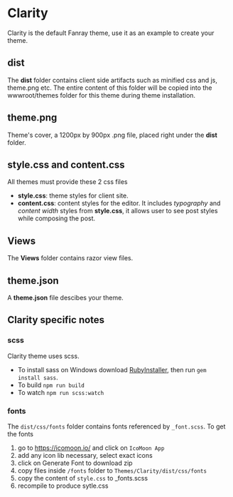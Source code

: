 ﻿# Clarity 

Clarity is the default Fanray theme, use it as an example to create your theme.

## dist

The **dist** folder contains client side artifacts such as minified css and js, theme.png etc. The entire content of this folder will be copied into the wwwroot/themes folder for this theme during theme installation.

## theme.png

Theme's cover, a 1200px by 900px .png file, placed right under the **dist** folder.

## style.css and content.css

All themes must provide these 2 css files

- **style.css**: theme styles for client site.
- **content.css**: content styles for the editor. It includes _typography_ and _content width_ styles from **style.css**, it allows user to see post styles while composing the post.

## Views

The **Views** folder contains razor view files.

## theme.json

A **theme.json** file descibes your theme.

## Clarity specific notes

### scss

Clarity theme uses scss.

- To install sass on Windows download [RubyInstaller](https://rubyinstaller.org/), then run `gem install sass`.
- To build `npm run build`
- To watch `npm run scss:watch`

### fonts

The `dist/css/fonts` folder contains fonts referenced by `_font.scss`. To get the fonts

1. go to https://icomoon.io/ and click on `IcoMoon App`
2. add any icon lib necessary, select exact icons
3. click on Generate Font to download zip
4. copy files inside `/fonts` folder to `Themes/Clarity/dist/css/fonts`
5. copy the content of `style.css` to _fonts.scss
6. recompile to produce sytle.css
